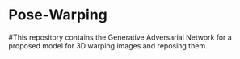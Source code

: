 # Pose-Warping

#This repository contains the Generative Adversarial Network for a proposed model for 3D warping images and reposing them.
